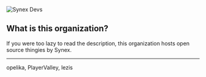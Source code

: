 ![Synex Devs](https://cdn.glitch.global/8d660893-1e45-4b6e-8cb7-325068ee730c/dd69c6c90077ad604ba393b2373303bf.png?v=1659041953852) 

## What is this organization?

If you were too lazy to read the description, this organization hosts open source thingies by Synex.

----

opelika, PlayerValley, lezis
